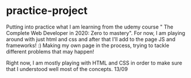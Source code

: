 # practice-project
Putting into practice what I am learning from the udemy course " The Complete Web Developer in 2020: Zero to mastery". For now, I am playing around with just html and css and after that I'll add to the page JS and frameworks! :) Making my own page in the process, trying to tackle different problems that may happen! 


Right now, I am mostly playing with HTML and CSS in order to make sure that I understood well most of the concepts. 13/09
